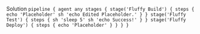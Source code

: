 Solution
`
pipeline {
  agent any
  stages {
    stage('Fluffy Build') {
      steps {
        echo 'Placeholder'
        sh 'echo Edited Placeholder.'
      }
    }
    stage('Fluffy Test') {
      steps {
        sh 'sleep 5'
        sh 'echo Success!'
} }
    stage('Fluffy Deploy') {
      steps {
        echo 'Placeholder'
      }
} }
}
`